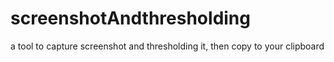 # screenshotAndthresholding
a tool to capture screenshot and thresholding it, then copy to your clipboard

